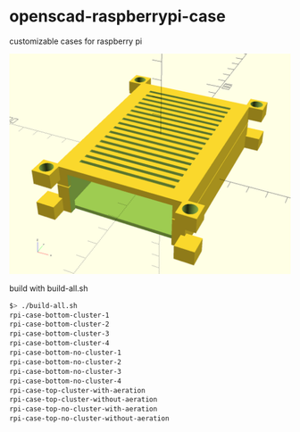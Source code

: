 # openscad-raspberrypi-case
customizable cases for raspberry pi

![first-view](boitier-pi-bas.png)

build with build-all.sh

```bash
$> ./build-all.sh
rpi-case-bottom-cluster-1
rpi-case-bottom-cluster-2
rpi-case-bottom-cluster-3
rpi-case-bottom-cluster-4
rpi-case-bottom-no-cluster-1
rpi-case-bottom-no-cluster-2
rpi-case-bottom-no-cluster-3
rpi-case-bottom-no-cluster-4
rpi-case-top-cluster-with-aeration
rpi-case-top-cluster-without-aeration
rpi-case-top-no-cluster-with-aeration
rpi-case-top-no-cluster-without-aeration
```

